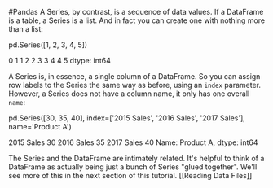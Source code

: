 #Pandas 
A Series, by contrast, is a sequence of data values. If a DataFrame is a table, a Series is a list. And in fact you can create one with nothing more than a list:

pd.Series([1, 2, 3, 4, 5])

0    1
1    2
2    3
3    4
4    5
dtype: int64

A Series is, in essence, a single column of a DataFrame. So you can assign row labels to the Series the same way as before, using an `index` parameter. However, a Series does not have a column name, it only has one overall `name`:

pd.Series([30, 35, 40], index=['2015 Sales', '2016 Sales', '2017 Sales'], name='Product A')

2015 Sales    30
2016 Sales    35
2017 Sales    40
Name: Product A, dtype: int64

The Series and the DataFrame are intimately related. It's helpful to think of a DataFrame as actually being just a bunch of Series "glued together". We'll see more of this in the next section of this tutorial.
[[Reading Data Files]]